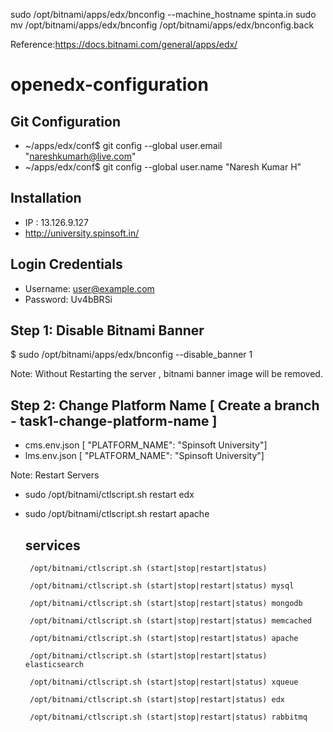 sudo /opt/bitnami/apps/edx/bnconfig --machine_hostname spinta.in
sudo mv /opt/bitnami/apps/edx/bnconfig /opt/bitnami/apps/edx/bnconfig.back

Reference:https://docs.bitnami.com/general/apps/edx/


# openedx-configuration

## Git Configuration
* ~/apps/edx/conf$  git config --global user.email "nareshkumarh@live.com"
* ~/apps/edx/conf$ git config --global user.name "Naresh Kumar H"


## Installation
* IP : 13.126.9.127
* http://university.spinsoft.in/

## Login Credentials
* Username: user@example.com
* Password: Uv4bBRSi


## Step 1: Disable Bitnami Banner
$ sudo /opt/bitnami/apps/edx/bnconfig --disable_banner 1      

Note: Without Restarting the server , bitnami banner image will be removed.

## Step 2: Change Platform Name [ Create a branch - task1-change-platform-name ]
* cms.env.json [ "PLATFORM_NAME": "Spinsoft University"]
* lms.env.json [ "PLATFORM_NAME": "Spinsoft University"]

Note: Restart Servers
* sudo /opt/bitnami/ctlscript.sh restart edx
* sudo /opt/bitnami/ctlscript.sh restart apache

  ## services
  
       /opt/bitnami/ctlscript.sh (start|stop|restart|status)
       
       /opt/bitnami/ctlscript.sh (start|stop|restart|status) mysql
       
       /opt/bitnami/ctlscript.sh (start|stop|restart|status) mongodb
       
       /opt/bitnami/ctlscript.sh (start|stop|restart|status) memcached
       
       /opt/bitnami/ctlscript.sh (start|stop|restart|status) apache
       
       /opt/bitnami/ctlscript.sh (start|stop|restart|status) elasticsearch
       
       /opt/bitnami/ctlscript.sh (start|stop|restart|status) xqueue
       
       /opt/bitnami/ctlscript.sh (start|stop|restart|status) edx
       
       /opt/bitnami/ctlscript.sh (start|stop|restart|status) rabbitmq

